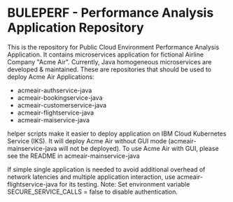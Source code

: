 # BULEPERF - Performance Analysis Application Repository

This is the repository for Public Cloud Environment Performance Analysis Application.
It contains microservices application for fictional Airline Company "Acme Air".  Currently, Java homogeneous microservices are developed & maintained.
These are repositories that should be used to deploy Acme Air Applications:
 - acmeair-authservice-java
 - acmeair-bookingservice-java
 - acmeair-customerservice-java
 - acmeair-flightservice-java
 - acmeair-maiservice-java
 
helper scripts make it easier to deploy application on IBM Cloud Kubernetes Service (IKS).  It will deploy Acme Air without GUI mode (acmeair-mainservice-java will not be deployed).
To use Acme Air with GUI, please see the README in acmeair-mainservice-java

If simple single application is needed to avoid additional overhead of network latencies and multiple application interaction, use acmeair-flightservice-java for its testing.
Note: Set environment variable SECURE_SERVICE_CALLS = false to disable authentication.



